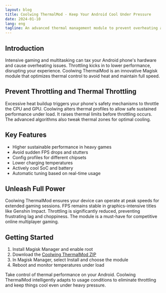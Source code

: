 ```yaml
---
layout: blog
title: Coolwing ThermalMod - Keep Your Android Cool Under Pressure
date: 2024-01-10
lang: eng
tagline: An advanced thermal management module to prevent overheating and throttling
---
```


## Introduction

Intensive gaming and multitasking can tax your Android phone's hardware and cause overheating issues. Throttling kicks in to lower performance, disrupting your experience. Coolwing ThermalMod is an innovative Magisk module that optimizes thermal control to avoid heat and maintain full speed.

## Prevent Throttling and Thermal Throttling

Excessive heat buildup triggers your phone's safety mechanisms to throttle the CPU and GPU. Coolwing alters thermal profiles to allow safe sustained performance under load. It raises thermal limits before throttling occurs. The advanced algorithms also tweak thermal zones for optimal cooling.

## Key Features

- Higher sustainable performance in heavy games 
- Avoid sudden FPS drops and stutters
- Config profiles for different chipsets
- Lower charging temperatures 
- Actively cool SoC and battery  
- Automatic tuning based on real-time usage

## Unleash Full Power

Coolwing ThermalMod ensures your device can operate at peak speeds for extended gaming sessions. FPS remains stable in graphics-intensive titles like Genshin Impact. Throttling is significantly reduced, preventing frustrating lag and choppiness. The module is a must-have for competitive online multiplayer gaming.

## Getting Started

1. Install Magisk Manager and enable root 
2. Download the [Coolwing ThermalMod ZIP](https://shrinke.me/CoolWingThermal)
3. In Magisk Manager, select Install and choose the module  
4. Reboot and monitor temperatures under load

Take control of thermal performance on your Android. Coolwing ThermalMod intelligently adapts to usage conditions to eliminate throttling and keep things cool even under heavy pressure.
